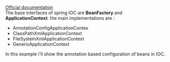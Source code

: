 
[Official documentation](https://docs.spring.io/spring-framework/docs/current/reference/html/core.html#spring-core)  
The base interfaces of spring IOC are **BeanFactory** and **ApplicationContext**.
the main implementations are :  
- AnnotationConfigApplicationContex
- ClassPathXmlApplicationContext
- FileSystemXmlApplicationContext
- GenericApplicationContext

In this example i'll show the annotation based configuration of beans in IOC.
